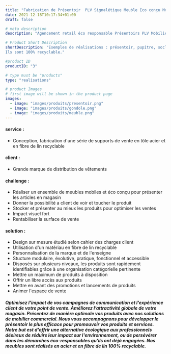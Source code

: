```yaml
---
title: "Fabrication de Présentoir  PLV Signalétique Meuble Eco conçu Mobilier Retail en matériau biosourcé recyclable"
date: 2021-12-18T10:17:34+01:00
draft: false

# meta description
description: "Agencement retail éco responsable Présentoirs PLV Mobilier Retail, Linéaire, signalétique"

# Product Short Description
shortDescription: "Exemples de réalisations : présentoir, pupitre, socle, borne, PLV, mobilier retail, gondole, meuble de caisse, meuble linéaire, mobilier retail. Nous avons placé l’éco-conception au cœur du développement produit, Nos meubles sont réalisés en acier ou en fibre de lin.
Ils sont 100% recyclable."

#product ID
productID: "3"

# type must be "products"
type: "realisations"

# product Images
# first image will be shown in the product page
images:
  - image: "images/produits/presentoir.png"
  - image: "images/produits/gondole.png"
  - image: "images/produits/meuble.png"
---
```


#### service :
* Conception, fabrication d'une série de supports de vente en tôle acier et en fibre de lin recyclable

#### client :
* Grande marque de distribution de vêtements 

#### challenge :
* Réaliser un ensemble de meubles mobiles et éco conçu pour présenter les articles en magasin
* Donner la possibilité a client de voir et toucher le produit
* Stocker et présenter au mieux les produits pour optimiser les ventes
* Impact visuel fort
* Rentabiliser la surface de vente
  
#### solution :
* Design sur mesure étudié selon cahier des charges client
* Utilisation d'un matériau en fibre de lin recyclable
* Personnalisation de la marque et de l'enseigne
* Stucture modulaire, évolutive, pratique, fonctionnel et accessible
* Disposés sur plusieurs niveaux, les produits sont rapidement identifiables grâce à une organisation catégorielle pertinente
* Mettre un maximum de produits à disposition
* Offrir un libre accès aux produits
* Mettre en avant des promotions et lancements de produits
* Animer l'espace de vente

##### Optimisez l'impact de vos campagnes de communication et l'expèrience client de votre point de vente. Améliorez l’attractivité globale de votre magasin. Présentez de manière optimale vos produits avec nos solutions de mobilier commercial. Nous vous accompagnons pour développer le présentoir le plus efficace pour promouvoir vos produits et services. Notre but est d'offrir une alternative écologique aux professionnels désireux de réduire leur impact sur l'environnement, ou de persévérer dans les démarches éco-responsables qu'ils ont déjà engagées. Nos meubles sont réalisés en acier et en fibre de lin 100% recyclable.
